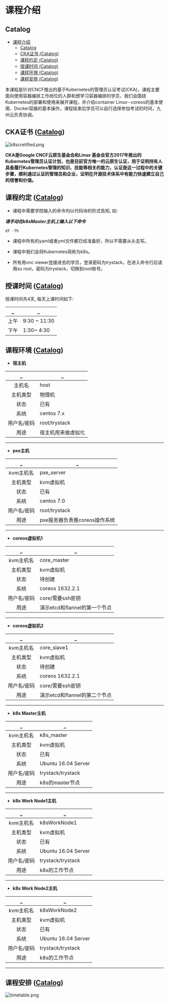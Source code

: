 # 课程介绍

## Catalog
<!-- @import "[TOC]" {cmd="toc" depthFrom=1 depthTo=6 orderedList=false} -->

<!-- code_chunk_output -->

- [课程介绍](#%e8%af%be%e7%a8%8b%e4%bb%8b%e7%bb%8d)
  - [Catalog](#catalog)
  - [CKA证书 (Catalog)](#cka%e8%af%81%e4%b9%a6-catalog)
  - [课程约定 (Catalog)](#%e8%af%be%e7%a8%8b%e7%ba%a6%e5%ae%9a-catalog)
  - [授课时间 (Catalog)](#%e6%8e%88%e8%af%be%e6%97%b6%e9%97%b4-catalog)
  - [课程环境 (Catalog)](#%e8%af%be%e7%a8%8b%e7%8e%af%e5%a2%83-catalog)
  - [课程安排 (Catalog)](#%e8%af%be%e7%a8%8b%e5%ae%89%e6%8e%92-catalog)

<!-- /code_chunk_output -->

本课程是针对CNCF推出的基于Kubernetes的管理员认证考试(CKA)，课程主要面向使用容器编排工作岗位的人群和想学习容器编排的学员，我们会围绕Kubernetes的部署和使用来展开课程，并介绍container Linux--coreos的基本使用、Docker容器的基本操作，课程结束后学员可以自行选择参加考试的时间，九州云负责协调。

## CKA证书 ([Catalog](#catalog))

![k8scretified.png](../img/k8scretified.png)

**CKA是Google CNCF云原生基金会和Linux 基金会官方2017年推出的Kubernetes管理员认证计划，也是目前官方唯一的云原生认证，用于证明持有人具备履行Kubernetes管理的知识、技能等相关的能力，认证是这一过程中的关键步骤，顺利通过认证的管理员和企业，证明在开源技术体系中有能力快速建立自己的信誉和价值。**

## 课程约定 ([Catalog](#catalog))


+ 课程中需要学院输入的命令均以代码块的形式告知, 如:

***请手动在k8sMaster主机上输入以下命令***

```shell
df -Th
```

+ 课程中所有的yaml或者yml文件都已经准备好，所以不需要从头去写。

+ 课程中我们会将Kubernetes简称为k8s。
  
+ 所有用vnc viewer连接进去的学员，登录密码为trystack，在进入命令行后请用su root，密码为trystack，切换到root账号。

## 授课时间 ([Catalog](#catalog))

授课时间共4天, 每天上课时间如下:

_|_
:-: | -
上午 | 9:30 ~ 11:30
下午| 1:30~ 4:30

## 课程环境 ([Catalog](#catalog))

+ **宿主机**

_|_
:-: | -
主机名 | host
主机类型 | 物理机
状态 | 已有
系统 | centos 7.x
用户名/密码 | root/trystack
用途 | 宿主机用来做虚拟化

---

+ **pxe主机**

_|_
:-: | -
kvm主机名 | pxe_server
主机类型 | kvm虚拟机
状态 | 已有
系统 | centos 7.0
用户名/密码 | root/trystack
用途 | pxe服务器负责推coreos操作系统

---

+ **coreos虚拟机1**

_|_
:-: | -
kvm主机名 | core_master
主机类型 | kvm虚拟机
状态 | 待创建
系统 | coreos 1632.2.1
用户名/密码 | core/需要ssh密钥
用途 | 演示etcd和flannel的第一个节点

---

+ **coreos虚拟机2**

_|_
:-: | -
kvm主机名 | core_slave1
主机类型 | kvm虚拟机
状态 | 待创建
系统 | coreos 1632.2.1
用户名/密码 | core/需要ssh密钥
用途 | 演示etcd和flannel的第二个节点

---

+ **k8s Master主机**

_|_
:-: | -
kvm主机名 | k8s_master
主机类型 | kvm虚拟机
状态 | 已有
系统 | Ubuntu 16.04 Server
用户名/密码 | trystack/trystack
用途 | k8s的master节点

---

+ **k8s Work Node1主机**

_|_
:-: | -
kvm主机名 | k8sWorkNode1
主机类型 | kvm虚拟机
状态 | 已有
系统 | Ubuntu 16.04 Server
用户名/密码 | trystack/trystack
用途 | k8s的工作节点

---

+ **k8s Work Node2主机**

_|_
:-: | -
kvm主机名 | k8sWorkNode2
主机类型 | kvm虚拟机
状态 | 已有
系统 | Ubuntu 16.04 Server
用户名/密码 | trystack/trystack
用途 | k8s的工作节点

---

## 课程安排 ([Catalog](#catalog))

![timetable.png](../img/timetable.png)
